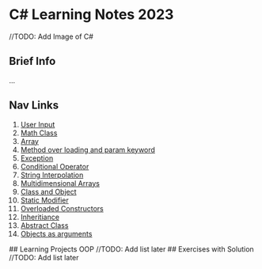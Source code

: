 # C# Learning Notes 2023
//TODO: Add Image of C#
## Brief Info
...
## Nav Links
<ol>
<li><a href="https://github.com/Terry-LT/C-Sharp-learning-Notes-2023/blob/master/notes/userInput.MD">User Input</a></li>
<li><a href="https://github.com/Terry-LT/C-Sharp-learning-Notes-2023/blob/master/notes/MathClass.MD">Math Class</a></li>
<li><a href="https://github.com/Terry-LT/C-Sharp-learning-Notes-2023/blob/master/notes/Array.MD">Array</a></li>
<li><a href="https://github.com/Terry-LT/C-Sharp-learning-Notes-2023/blob/master/notes/MethodOverloadingAndParamKeyword.MD">Method over loading and param keyword</a></li>
<li><a href="https://github.com/Terry-LT/C-Sharp-learning-Notes-2023/blob/master/notes/Exception.MD">Exception</a></li>
<li><a href="https://github.com/Terry-LT/C-Sharp-learning-Notes-2023/blob/master/notes/ConditionalOperator.MD">Conditional Operator</a></li>
<li><a href="https://github.com/Terry-LT/C-Sharp-learning-Notes-2023/blob/master/notes/StringInterpolation.MD">String Interpolation</a></li>
<li><a href="https://github.com/Terry-LT/C-Sharp-learning-Notes-2023/blob/master/notes/MultidimensionalArrays.MD">Multidimensional Arrays</a></li>
<li><a href="https://github.com/Terry-LT/C-Sharp-learning-Notes-2023/blob/master/notes/ClassAndObject.MD">Class and Object</a></li>
<li><a href="https://github.com/Terry-LT/C-Sharp-learning-Notes-2023/blob/master/notes/StaticModifier.MD">Static Modifier</a></li>
<li><a href="https://github.com/Terry-LT/C-Sharp-learning-Notes-2023/blob/master/notes/OverloadedConstructors.MD">Overloaded Constructors</a></li>
<li><a href="https://github.com/Terry-LT/C-Sharp-learning-Notes-2023/blob/master/notes/Inheritance.MD">Inheritiance</a></li>
<li><a href="https://github.com/Terry-LT/C-Sharp-learning-Notes-2023/blob/master/notes/AbstractClass.MD">Abstract Class</a></li>
<li><a href="https://github.com/Terry-LT/C-Sharp-learning-Notes-2023/blob/master/notes/ObjectsAsArguments.MD">Objects as arguments</a></li>
</ol>
## Learning Projects OOP
//TODO: Add list later
## Exercises with Solution
//TODO: Add list later
